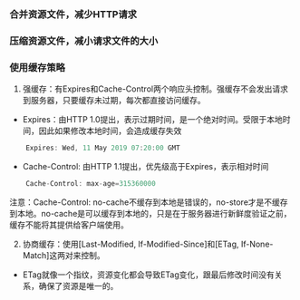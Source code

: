### 合并资源文件，减少HTTP请求

### 压缩资源文件，减小请求文件的大小

### 使用缓存策略

1. 强缓存：有Expires和Cache-Control两个响应头控制。强缓存不会发出请求到服务器，只要缓存未过期，每次都直接访问缓存。

- Expires：由HTTP 1.0提出，表示过期时间，是一个绝对时间。受限于本地时间，因此如果修改本地时间，会造成缓存失效

```javascript
    Expires: Wed, 11 May 2019 07:20:00 GMT
```

- Cache-Control: 由HTTP 1.1提出，优先级高于Expires，表示相对时间

```javascript
    Cache-Control: max-age=315360000
```

注意：Cache-Control: no-cache不缓存到本地是错误的，no-store才是不缓存到本地。no-cache是可以缓存到本地的，只是在于服务器进行新鲜度验证之前，缓存不能将其提供给客户端使用。

2. 协商缓存：使用[Last-Modified, If-Modified-Since]和[ETag, If-None-Match]这两对来控制。

- ETag就像一个指纹，资源变化都会导致ETag变化，跟最后修改时间没有关系，确保了资源是唯一的。

